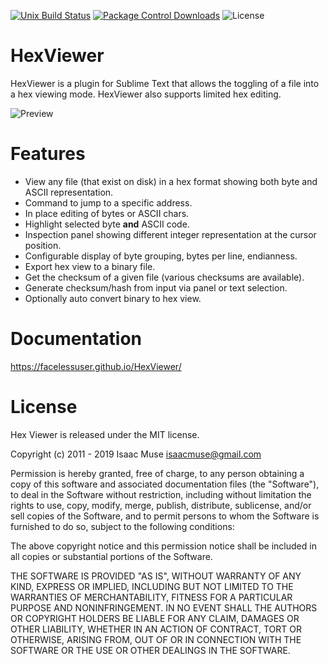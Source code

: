 [![Unix Build Status][travis-image]][travis-link]
[![Package Control Downloads][pc-image]][pc-link]
![License][license-image]
# HexViewer

HexViewer is a plugin for Sublime Text that allows the toggling of a file into a hex viewing mode.  HexViewer also supports limited hex editing.

![Preview](docs/src/markdown/images/preview.png)

# Features

- View any file (that exist on disk) in a hex format showing both byte and ASCII representation.
- Command to jump to a specific address.
- In place editing of bytes or ASCII chars.
- Highlight selected byte **and** ASCII code.
- Inspection panel showing different integer representation at the cursor position.
- Configurable display of byte grouping, bytes per line, endianness.
- Export hex view to a binary file.
- Get the checksum of a given file (various checksums are available).
- Generate checksum/hash from input via panel or text selection.
- Optionally auto convert binary to hex view.

# Documentation

https://facelessuser.github.io/HexViewer/

# License

Hex Viewer is released under the MIT license.

Copyright (c) 2011 - 2019 Isaac Muse <isaacmuse@gmail.com>

Permission is hereby granted, free of charge, to any person obtaining a copy of this software and associated documentation files (the "Software"), to deal in the Software without restriction, including without limitation the rights to use, copy, modify, merge, publish, distribute, sublicense, and/or sell copies of the Software, and to permit persons to whom the Software is furnished to do so, subject to the following conditions:

The above copyright notice and this permission notice shall be included in all copies or substantial portions of the Software.

THE SOFTWARE IS PROVIDED "AS IS", WITHOUT WARRANTY OF ANY KIND, EXPRESS OR IMPLIED, INCLUDING BUT NOT LIMITED TO THE WARRANTIES OF MERCHANTABILITY, FITNESS FOR A PARTICULAR PURPOSE AND NONINFRINGEMENT. IN NO EVENT SHALL THE AUTHORS OR COPYRIGHT HOLDERS BE LIABLE FOR ANY CLAIM, DAMAGES OR OTHER LIABILITY, WHETHER IN AN ACTION OF CONTRACT, TORT OR OTHERWISE, ARISING FROM, OUT OF OR IN CONNECTION WITH THE SOFTWARE OR THE USE OR OTHER DEALINGS IN THE SOFTWARE.

[travis-image]: https://img.shields.io/travis/facelessuser/HexViewer/master.svg
[travis-link]: https://travis-ci.org/facelessuser/HexViewer
[pc-image]: https://img.shields.io/packagecontrol/dt/HexViewer.svg
[pc-link]: https://packagecontrol.io/packages/HexViewer
[license-image]: https://img.shields.io/badge/license-MIT-blue.svg
